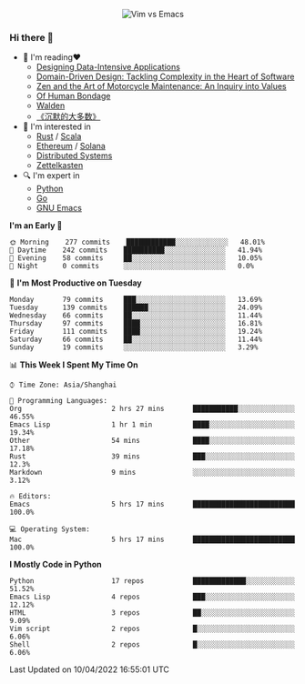 <p align="center">
    <img src="https://gist.githubusercontent.com/coldnight/e696baffb094e71c96cb302118878eae/raw/40ea5053a6f66cc65f90f437e4173497da225958/banner.gif" alt="Vim vs Emacs" />
</p>

### Hi there 👋

- 📖 I'm reading❤️
    + [Designing Data-Intensive Applications](https://www.oreilly.com/library/view/designing-data-intensive-applications/9781491903063/)
    + [Domain-Driven Design: Tackling Complexity in the Heart of Software](https://www.dddcommunity.org/book/evans_2003/)
    + [Zen and the Art of Motorcycle Maintenance: An Inquiry into Values](https://en.wikipedia.org/wiki/Zen_and_the_Art_of_Motorcycle_Maintenance)
    + [Of Human Bondage](https://en.wikipedia.org/wiki/Of_Human_Bondage)
    + [Walden](https://en.wikipedia.org/wiki/Walden)
    + [《沉默的大多数》](https://en.wikipedia.org/wiki/Silent_majority)
- 🌱 I'm interested in
    + [Rust](https://www.rust-lang.org/) / [Scala](https://www.scala-lang.org/)
    + [Ethereum](https://ethereum.org/en/) / [Solana](https://solana.com/)
	+ [Distributed Systems](https://www.linuxzen.com/notes/topics/20200320174417_%E5%88%86%E5%B8%83%E5%BC%8F/)
	+ [Zettelkasten](https://www.linuxzen.com/notes/notes/20220120080920-slip_box/)
- 🔍 I'm expert in
    + [Python](https://www.python.org/)
    + [Go](https://go.dev/)
    + [GNU Emacs](https://www.gnu.org/software/emacs/)

<!--START_SECTION:waka-->
**I'm an Early 🐤** 

```text
🌞 Morning    277 commits    ████████████░░░░░░░░░░░░░   48.01% 
🌆 Daytime    242 commits    ██████████░░░░░░░░░░░░░░░   41.94% 
🌃 Evening    58 commits     ██░░░░░░░░░░░░░░░░░░░░░░░   10.05% 
🌙 Night      0 commits      ░░░░░░░░░░░░░░░░░░░░░░░░░   0.0%

```
📅 **I'm Most Productive on Tuesday** 

```text
Monday       79 commits     ███░░░░░░░░░░░░░░░░░░░░░░   13.69% 
Tuesday      139 commits    ██████░░░░░░░░░░░░░░░░░░░   24.09% 
Wednesday    66 commits     ██░░░░░░░░░░░░░░░░░░░░░░░   11.44% 
Thursday     97 commits     ████░░░░░░░░░░░░░░░░░░░░░   16.81% 
Friday       111 commits    ████░░░░░░░░░░░░░░░░░░░░░   19.24% 
Saturday     66 commits     ██░░░░░░░░░░░░░░░░░░░░░░░   11.44% 
Sunday       19 commits     ░░░░░░░░░░░░░░░░░░░░░░░░░   3.29%

```


📊 **This Week I Spent My Time On** 

```text
⌚︎ Time Zone: Asia/Shanghai

💬 Programming Languages: 
Org                      2 hrs 27 mins       ███████████░░░░░░░░░░░░░░   46.55% 
Emacs Lisp               1 hr 1 min          ████░░░░░░░░░░░░░░░░░░░░░   19.34% 
Other                    54 mins             ████░░░░░░░░░░░░░░░░░░░░░   17.18% 
Rust                     39 mins             ███░░░░░░░░░░░░░░░░░░░░░░   12.3% 
Markdown                 9 mins              ░░░░░░░░░░░░░░░░░░░░░░░░░   3.12%

🔥 Editors: 
Emacs                    5 hrs 17 mins       █████████████████████████   100.0%

💻 Operating System: 
Mac                      5 hrs 17 mins       █████████████████████████   100.0%

```

**I Mostly Code in Python** 

```text
Python                   17 repos            █████████████░░░░░░░░░░░░   51.52% 
Emacs Lisp               4 repos             ███░░░░░░░░░░░░░░░░░░░░░░   12.12% 
HTML                     3 repos             ██░░░░░░░░░░░░░░░░░░░░░░░   9.09% 
Vim script               2 repos             █░░░░░░░░░░░░░░░░░░░░░░░░   6.06% 
Shell                    2 repos             █░░░░░░░░░░░░░░░░░░░░░░░░   6.06%

```



 Last Updated on 10/04/2022 16:55:01 UTC
<!--END_SECTION:waka-->
